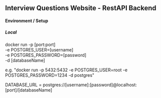 ## Interview Questions Website - RestAPI Backend

#### Environment / Setup 

##### Local 
docker run 
    -p [port:port]  
    -e POSTGRES_USER=[username]  
    -e POSTGRES_PASSWORD=[password]  
    -d [databaseName]   
    
e.g. "docker run -p 5432:5432 -e POSTGRES_USER=root -e POSTGRES_PASSWORD=1234 -d postgres"  

DATABASE_URL = postgres://[username]:[password]@localhost:[port]/[databaseName]
